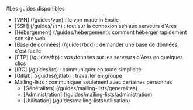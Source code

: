 #Les guides disponibles
- [VPN] (/guides/vpn) : le vpn made in Ensiie
- [SSH] (/guides/ssh) : tout sur la connexion ssh aux serveurs d'Ares
- [Hébergement] (/guides/hebergement): comment héberger rapidement son site web
- [Base de données] (/guides/bdd) : demander une base de données, c'est facile
- [FTP] (/guides/ftp) : vos données sur les serveurs d'Ares en quelques clics
- [IRC] (/guides/irc) : communiquer en toute simplicité
- [Gitlab] (/guides/gitlab) : travailler en groupe 
- Mailing-lists : communiquer seulement avec certaines personnes  
	- [Généralités] (/guides/mailing-lists/generalites)
	- [Administration] (/guides/mailing-lists/administration)
	- [Utilisation] (/guides/mailing-lists/utilisation)